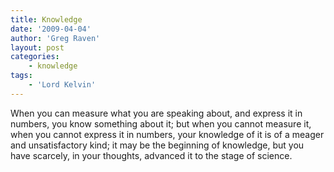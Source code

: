 ```yaml
---
title: Knowledge
date: '2009-04-04'
author: 'Greg Raven'
layout: post
categories:
    - knowledge
tags:
    - 'Lord Kelvin'
---
```


When you can measure what you are speaking about, and express it in numbers, you know something about it; but when you cannot measure it, when you cannot express it in numbers, your knowledge of it is of a meager and unsatisfactory kind; it may be the beginning of knowledge, but you have scarcely, in your thoughts, advanced it to the stage of science.